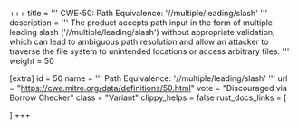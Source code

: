 +++
title = '''
CWE-50: Path Equivalence: '//multiple/leading/slash'
'''
description	= '''
The product accepts path input in the form of multiple leading slash ('//multiple/leading/slash') without appropriate validation, which can lead to ambiguous path resolution and allow an attacker to traverse the file system to unintended locations or access arbitrary files.
'''
weight = 50

[extra]
id = 50
name = '''
Path Equivalence: '//multiple/leading/slash'
'''
url = "https://cwe.mitre.org/data/definitions/50.html"
vote = "Discouraged via Borrow Checker"
class = "Variant"
clippy_helps = false
rust_docs_links = [
	
]
+++
